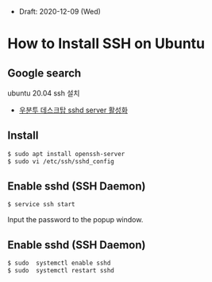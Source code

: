 * Draft: 2020-12-09 (Wed)

# How to Install SSH on Ubuntu

## Google search
ubuntu 20.04 ssh 설치

* [우분투 데스크탑 sshd server 활성화](https://www.lesstif.com/lpt/sshd-server-24445601.html)

## Install
```bash
$ sudo apt install openssh-server
$ sudo vi /etc/ssh/sshd_config
```

## Enable sshd (SSH Daemon)

```bash
$ service ssh start
```
Input the password to the popup window.

## Enable sshd (SSH Daemon)
```bash
$ sudo  systemctl enable sshd
$ sudo  systemctl restart sshd
```
